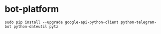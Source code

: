 # bot-platform

`sudo pip install --upgrade google-api-python-client python-telegram-bot python-dateutil pytz`
